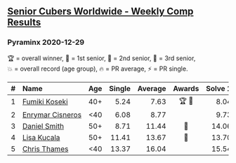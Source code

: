 <style>table {white-space: nowrap;}</style>
<link rel="stylesheet" type="text/css" href="/scw-comp/css/flags.css" />

## [Senior Cubers Worldwide - Weekly Comp Results](/scw-comp/results/)
### Pyraminx 2020-12-29

<span style="white-space: nowrap;">🏆 = overall winner</span>, <span style="white-space: nowrap;">🥇 = 1st senior</span>, <span style="white-space: nowrap;">🥈 = 2nd senior</span>, <span style="white-space: nowrap;">🥉 = 3rd senior</span>, <span style="white-space: nowrap;">💥 = overall record (age group)</span>, <span style="white-space: nowrap;">🔥 = PR average</span>, <span style="white-space: nowrap;">⚡ = PR single</span>.

| # | Name | Age | Single | Average | Awards | Solve 1 | Solve 2 | Solve 3 | Solve 4 | Solve 5 | Video |
| :--: | :-- | :--: | --: | --: | :--: | --: | --: | --: | --: | --: | :-- |
| 1 | [Fumiki Koseki](../../persons/fumiki_koseki/pyram.md) | 40+ | 5.24 | 7.63 | 🏆 🥇 | 8.04 | 5.24 | 7.10 | 7.79 | 8.01 | [Desktop](https://www.facebook.com/events/386974942389757/permalink/390353418718576) / [Mobile](https://m.facebook.com/events/386974942389757?view=permalink&id=390353418718576) |
| 2 | [Enrymar Cisneros](../../persons/enrymar_cisneros/pyram.md) | <40 | 6.08 | 8.77 |  | 9.73 | 6.08 | 10.93 | 8.85 | 7.72 | [Desktop](https://www.facebook.com/events/386974942389757/permalink/390533278700590) / [Mobile](https://m.facebook.com/events/386974942389757?view=permalink&id=390533278700590) |
| 3 | [Daniel Smith](../../persons/daniel_smith/pyram.md) | 50+ | 8.71 | 11.44 | 🥈 | 14.06 | 8.71 | 18.14 | 10.11 | 10.16 | [Desktop](https://www.facebook.com/events/386974942389757/permalink/389954205425164) / [Mobile](https://m.facebook.com/events/386974942389757?view=permalink&id=389954205425164) |
| 4 | [Lisa Kucala](../../persons/lisa_kucala/pyram.md) | 50+ | 11.41 | 13.67 | 🥉 | 13.70 | 13.18 | 11.41 | 15.22 | 14.12 | [Desktop](https://www.facebook.com/events/386974942389757/permalink/390514062035845) / [Mobile](https://m.facebook.com/events/386974942389757?view=permalink&id=390514062035845) |
| 5 | [Chris Thames](../../persons/chris_thames/pyram.md) | <40 | 13.37 | 16.04 |  | 15.54 | 14.64 | 13.37 | 28.84 | 17.93 | [Desktop](https://www.facebook.com/events/386974942389757/permalink/389301648823753) / [Mobile](https://m.facebook.com/events/386974942389757?view=permalink&id=389301648823753) |

<!-- Global site tag (gtag.js) - Google Analytics -->
<script async src="https://www.googletagmanager.com/gtag/js?id=UA-86348435-3"></script>
<script>window.dataLayer = window.dataLayer || []; function gtag() {dataLayer.push(arguments);} gtag('js', new Date()); gtag('config', 'UA-86348435-3');</script>
